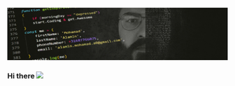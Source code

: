 [![Header](https://github.com/ALADaM07/ALADaM07/blob/main/ALADaM-Cover.jpg "Header")](https://some-url.dev/)

### Hi there <img src="https://raw.githubusercontent.com/MartinHeinz/MartinHeinz/master/wave.gif" width="30px">


<!--
**ALADaM07/ALADaM07** is a ✨ _special_ ✨ repository because its `README.md` (this file) appears on your GitHub profile.

Here are some ideas to get you started:

- 🔭 I’m currently working on ...
- 🌱 I’m currently learning ...
- 👯 I’m looking to collaborate on ...
- 🤔 I’m looking for help with ...
- 💬 Ask me about ...
- 📫 How to reach me: ...
- 😄 Pronouns: ...
- ⚡ Fun fact: ...
-->
